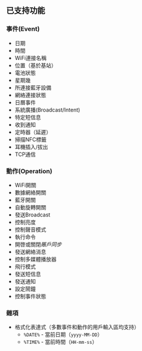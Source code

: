已支持功能
------
### 事件(Event)
* 日期
* 時間
* WiFi連接名稱
* 位置（基於基站）
* 電池狀態
* 星期幾
* 所連接藍牙設備
* 網絡連接狀態
* 日曆事件
* 系統廣播(Broadcast/Intent)
* 特定短信息
* 收到通知
* 定時器（延遲）
* 掃描NFC標籤
* 耳機插入/拔出
* TCP通信

### 動作(Operation)
* WiFi開關
* 數據網絡開關
* 藍牙開關
* 自動旋轉開關
* 發送Broadcast
* 控制亮度
* 控制聲音模式
* 執行命令
* 開啓或關閉*賬戶同步*
* 發送網絡消息
* 控制多媒體播放器
* 飛行模式
* 發送短信息
* 發送通知
* 設定鬧鐘
* 控制事件狀態

### 雜項
* 格式化表達式（多數事件和動作的用戶輸入區均支持）
	* `%DATE%` - 當前日期（`yyyy-MM-DD`）
	* `%TIME%` - 當前時間（`HH-mm-ss`）

